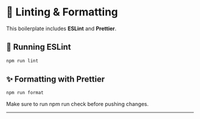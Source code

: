 # 🔧 Linting & Formatting

This boilerplate includes **ESLint** and **Prettier**.

## 🚀 Running ESLint
```sh
npm run lint
```
## ✨ Formatting with Prettier
```sh
npm run format
```
Make sure to run npm run check before pushing changes.

---
